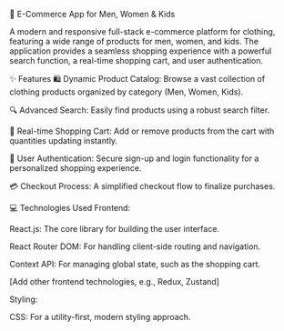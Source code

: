 🛒 E-Commerce App for Men, Women & Kids

A modern and responsive full-stack e-commerce platform for clothing, featuring a wide range of products for men, women, and kids. The application provides a seamless shopping experience with a powerful search function, a real-time shopping cart, and user authentication.

✨ Features
🛍️ Dynamic Product Catalog: Browse a vast collection of clothing products organized by category (Men, Women, Kids).

🔍 Advanced Search: Easily find products using a robust search filter.

🛒 Real-time Shopping Cart: Add or remove products from the cart with quantities updating instantly.

🔐 User Authentication: Secure sign-up and login functionality for a personalized shopping experience.

💳 Checkout Process: A simplified checkout flow to finalize purchases.

💻 Technologies Used
Frontend:

React.js: The core library for building the user interface.

React Router DOM: For handling client-side routing and navigation.

Context API: For managing global state, such as the shopping cart.

[Add other frontend technologies, e.g., Redux, Zustand]

Styling:

CSS: For a utility-first, modern styling approach.

